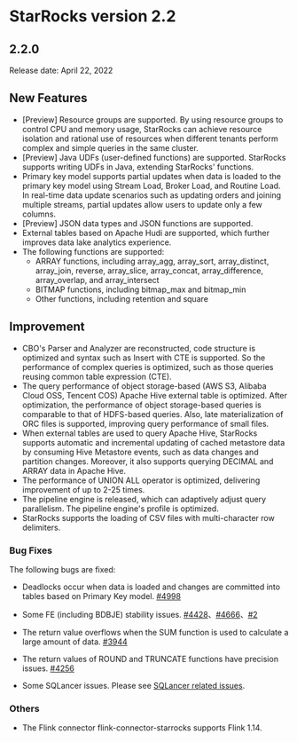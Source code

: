# StarRocks version 2.2

## 2.2.0

Release date: April 22, 2022

## New Features

- [Preview] Resource groups are supported. By using resource groups to control CPU and memory usage, StarRocks can achieve resource isolation and rational use of resources when different tenants perform complex and simple queries in the same cluster.
- [Preview] Java UDFs (user-defined functions) are supported. StarRocks supports writing UDFs in Java, extending StarRocks' functions.
- Primary key model supports partial updates when data is loaded to the primary key model using Stream Load, Broker Load, and Routine Load.  In real-time data update scenarios such as updating orders and joining multiple streams, partial updates allow users to update only a few columns.
- [Preview] JSON data types and JSON functions are supported.
- External tables based on Apache Hudi are supported, which further improves data lake analytics experience.
- The following functions are supported:
  - ARRAY functions, including array_agg, array_sort, array_distinct, array_join, reverse, array_slice, array_concat, array_difference, array_overlap, and array_intersect
  - BITMAP functions, including bitmap_max and bitmap_min
  - Other functions, including retention and square

## Improvement

- CBO's Parser and Analyzer are reconstructed,  code structure is optimized and syntax such as Insert with CTE is supported. So the performance of complex queries is optimized, such as those queries reusing common table expression (CTE). 
- The query performance of object storage-based (AWS S3, Alibaba Cloud OSS, Tencent COS) Apache Hive external table is optimized. After optimization, the performance of object storage-based queries is comparable to that of HDFS-based queries. Also, late materialization of ORC files is supported, improving query performance of small files.
- When external tables are used to query Apache Hive, StarRocks supports automatic and incremental updating of cached metastore data by consuming Hive Metastore events, such as data changes and partition changes. Moreover, it also supports querying DECIMAL and ARRAY data in Apache Hive.
- The performance of UNION ALL operator is optimized, delivering improvement of up to 2-25 times.
- The pipeline engine is released, which can adaptively adjust query parallelism. The pipeline engine's profile is optimized.
- StarRocks supports the loading of CSV files with multi-character row delimiters.

### Bug Fixes

The following bugs are fixed:

- Deadlocks occur when data is loaded and changes are committed into tables based on Primary Key model. [#4998](https://github.com/StarRocks/starrocks/pull/4998)

- Some FE (including BDBJE) stability issues. [#4428](https://github.com/StarRocks/starrocks/pull/4428)、[#4666](https://github.com/StarRocks/starrocks/pull/4666)、[#2](https://github.com/StarRocks/bdb-je/pull/2)

- The return value overflows when the SUM function is used to calculate a large amount of data. [#3944](https://github.com/StarRocks/starrocks/pull/3944)

- The return values of ROUND and TRUNCATE functions have precision issues. [#4256](https://github.com/StarRocks/starrocks/pull/4256)

- Some SQLancer issues. Please see [SQLancer related issues](https://github.com/StarRocks/starrocks/issues?q=is%3Aissue++label%3Asqlancer++milestone%3A2.2).

### Others

- The Flink connector flink-connector-starrocks supports Flink 1.14.
